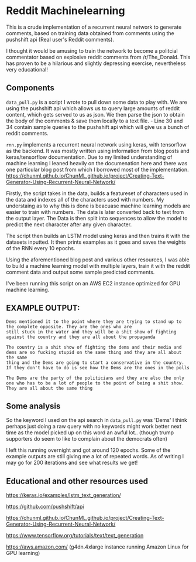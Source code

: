 # Reddit Machinelearning

This is a crude implementation of a recurrent neural network to generate comments, based on training data obtained from comments using the pushshift api (Real user's Reddit comments).

I thought it would be amusing to train the network to become a politcial commentator based on explosive reddit comments from /r/The_Donald. This has proven to be a hilarious and slightly depressing exercise, nevertheless very educational!


## Components
`data_pull.py` is a script I wrote to pull down some data to play with. We are using the pushshift api which allows us to query large amounts of reddit content, which gets served to us as json. We then parse the json to obtain the body of the comments & save them locally to a text file. - Line 30 and 34 contain sample queries to the pushshift api which will give us a bunch of reddit comments.

`rnn.py` implements a recurrent neural network using keras, with tensorflow as the backend. It was mostly written using information from blog posts and keras/tensorflow documentation. Due to my limited understanding of machine learning I leaned heavily on the documenation here and there was one particular blog post from which I borrowed most of the implementation. 
https://chunml.github.io/ChunML.github.io/project/Creating-Text-Generator-Using-Recurrent-Neural-Network/

Firstly, the script takes in the data, builds a featureset of characters used in the data and indexes all of the characters used with numbers. My understaing as to why this is done is beacuase machine learning models are easier to train with numbers. The data is later converted back to text from the output layer. The Data is then split into sequences to allow the model to predict the next character after any given character.

The script then builds an LSTM model using keras and then trains it with the datasets inputted. It then prints examples as it goes and saves the weights of the RNN every 10 epochs.

Using the aforementioned blog post and various other resources, I was able to build a machine learning model with multiple layers, train it with the reddit comment data and output some sample predicted comments.

I've been running this script on an AWS EC2 instance optimized for GPU machine learning.


## EXAMPLE OUTPUT:
```
Dems mentioned it to the point where they are trying to stand up to the complete opposite. They are the ones who are
still stuck in the water and they will be a shit show of fighting against the country and they are all about the propaganda

The country is a shit show of fighting the dems and their media and dems are so fucking stupid on the same thing and they are all about the same
thing and the Dems are going to start a conservative in the country.  If they don't have to do is see how the Dems are the ones in the polls

The Dems are the party of the politicians and they are also the only one who has to be a lot of people to the point of being a shit show.  They are all about the same thing
```

## Some analysis

So the keyword I used on the api search in `data_pull.py` was 'Dems' I think perhaps just doing a raw query with no keywords might work better next time as the model picked up on this word an awful lot.. (though trump supporters do seem to like to complain about the democrats often)

I left this running overnight and got around 120 epochs. Some of the example outputs are still giving me a lot of repeated words. As of writing I may go for 200 iterations and see what results we get!


## Educational and other resources used

https://keras.io/examples/lstm_text_generation/

https://github.com/pushshift/api

https://chunml.github.io/ChunML.github.io/project/Creating-Text-Generator-Using-Recurrent-Neural-Network/

https://www.tensorflow.org/tutorials/text/text_generation

https://aws.amazon.com/ (g4dn.4xlarge instance running Amazon Linux for GPU learning)

